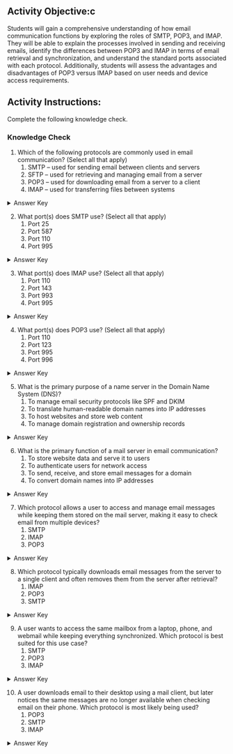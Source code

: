 ## Activity Objective:c 
Students will gain a comprehensive understanding of how email communication functions by exploring the roles of SMTP, POP3, and IMAP. They will be able to explain the processes involved in sending and receiving emails, identify the differences between POP3 and IMAP in terms of email retrieval and synchronization, and understand the standard ports associated with each protocol. Additionally, students will assess the advantages and disadvantages of POP3 versus IMAP based on user needs and device access requirements.

## Activity Instructions:
Complete the following knowledge check.

### Knowledge Check
1. Which of the following protocols are commonly used in email communication? (Select all that apply)
    1.	SMTP – used for sending email between clients and servers
    2.	SFTP – used for retrieving and managing email from a server
    3.	POP3 – used for downloading email from a server to a client
    4.	IMAP – used for transferring files between systems
<details closed>
<summary>Answer Key</summary>
  <p>
Email communication relies on three main protocols. SMTP is used for sending messages from an email client to a mail server and for relaying mail between servers. IMAP allows users to retrieve and manage email while keeping it stored on the server, which is useful for accessing mail from multiple devices. POP3 also retrieves email but typically downloads it to the client and removes it from the server. SFTP is not used in email communication. 
  </p>
</details>
   
2. What port(s) does SMTP use? (Select all that apply)
    1.	Port 25
    2.	Port 587
    3.	Port 110
    4.	Port 995
<details closed>
<summary>Answer Key</summary>
  <p>
Port 25, the original SMTP port, is primarily for server-to-server communication and is often blocked by ISPs due to security concerns. Port 587, on the other hand, is the standard for secure email submission from client to server, requiring authentication and often supporting TLS encryption. 
  </p>
</details>

3. What port(s) does IMAP use? (Select all that apply)
    1.	Port 110
    2.	Port 143
    3.	Port 993
    4.	Port 995
<details closed>
<summary>Answer Key</summary>
  <p>
POP3 (Post Office Protocol version 3) uses two primary port numbers for email retrieval: 110 for non-secure connections and 995 for secure connections using SSL/TLS. Port 110 is the default for unencrypted POP3, while 995 is used for secure, encrypted communication. 
  </p>
</details>

4. What port(s) does POP3 use? (Select all that apply)
    1.	Port 110
    2.	Port 123
    3.	Port 995
    4.	Port 996
<details closed>
<summary>Answer Key</summary>
  <p>
    DNS records are stored in zone files, a zone file is a plain text file maintained by a DNS server that contains mappings between domain names and IP addresses along with other resource records (like A, AAAA, MX, CNAME, and TXT). It defines the authoritative data for a particular DNS zone and tells the server how to resolve queries for that domain.
  </p>
</details>

5. What is the primary purpose of a name server in the Domain Name System (DNS)?
    1.	To manage email security protocols like SPF and DKIM
    2.	To translate human-readable domain names into IP addresses
    3.	To host websites and store web content
    4.	To manage domain registration and ownership records
<details closed>
<summary>Answer Key</summary>
  <p>
   The primary purpose of a name server in the Domain Name System (DNS) is to translate human-readable domain names into IP addresses (and vice versa), so that users can access websites and services using names like example.com instead of numerical addresses. In other words, the name server stores and serves DNS records for a domain and answers queries from clients or other servers to guide them to the correct destination on the internet.
  </p>
</details>

6. What is the primary function of a mail server in email communication?
    1.	To store website data and serve it to users
    2.	To authenticate users for network access
    3.	To send, receive, and store email messages for a domain
    4.	To convert domain names into IP addresses
<details closed>
<summary>Answer Key</summary>
  <p>
   The primary function of a mail server in email communication is to send, receive, store, and forward email messages between senders and recipients. It acts as the backbone of email delivery by using protocols such as SMTP (for sending), and IMAP/POP3 (for retrieving), ensuring that messages are routed to the correct destination and made available for users to access.
  </p>
</details>

7. Which protocol allows a user to access and manage email messages while keeping them stored on the mail server, making it easy to check email from multiple devices?
    1.	SMTP
    2.	IMAP
    3.	POP3
<details closed>
<summary>Answer Key</summary>
  <p>
IMAP (Internet Message Access Protocol) is designed to keep messages on the server while allowing the user to organize and read them across multiple devices. 
  </p>
</details>

8. Which protocol typically downloads email messages from the server to a single client and often removes them from the server after retrieval?
    1.	IMAP
    2.	POP3
    3.	SMTP
<details closed>
<summary>Answer Key</summary>
  <p>
POP3 (Post Office Protocol 3) is designed to download messages from the mail server to the client, and by default, it deletes them from the server. This makes it best suited for single-device email use.
  </p>
</details>

9. A user wants to access the same mailbox from a laptop, phone, and webmail while keeping everything synchronized. Which protocol is best suited for this use case?
    1.	SMTP
    2.	POP3
    3.	IMAP
<details closed>
<summary>Answer Key</summary>
  <p>
IMAP synchronizes messages with the mail server, ensuring consistency across multiple devices. POP3 typically removes messages from the server after download, and SMTP only sends mail.
  </p>
</details>

10. A user downloads email to their desktop using a mail client, but later notices the same messages are no longer available when checking email on their phone. Which protocol is most likely being used?
    1.	POP3
    2.	SMTP
    3.	IMAP
<details closed>
<summary>Answer Key</summary>
  <p>
POP3 typically downloads messages from the mail server to a single client and then removes them from the server. This makes the emails unavailable on other devices. IMAP, in contrast, keeps mail on the server and syncs across devices. And SMTP is only for sending mail.
  </p>
</details>
